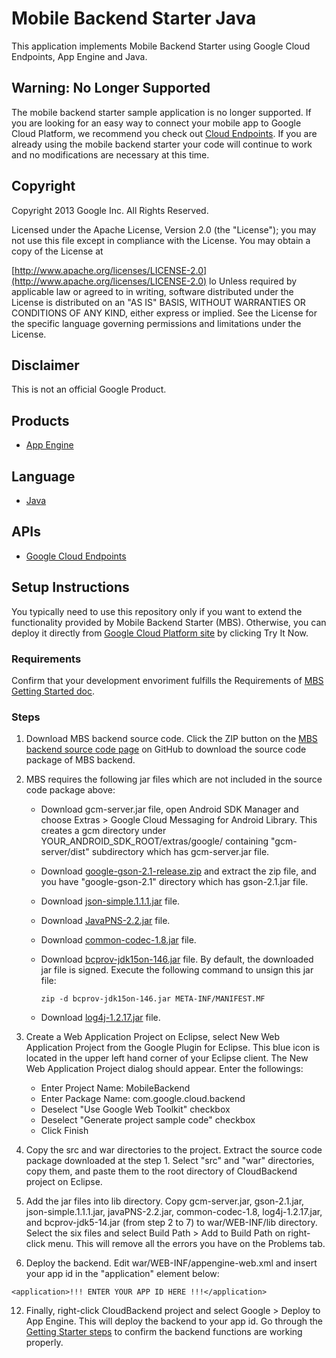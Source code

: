 # Mobile Backend Starter Java

This application implements Mobile Backend Starter using Google Cloud Endpoints, App Engine and Java.

## Warning: No Longer Supported

The mobile backend starter sample application is no longer supported.  If you are looking for an easy way to connect your mobile app to Google Cloud Platform, we recommend you check out [Cloud Endpoints](https://cloud.google.com/endpoints/).  If you are already using the mobile backend starter your code will continue to work and no modifications are necessary at this time.

## Copyright
Copyright 2013 Google Inc. All Rights Reserved.

Licensed under the Apache License, Version 2.0 (the "License"); you may not use this file except in compliance with the License. You may obtain a copy of the License at

[http://www.apache.org/licenses/LICENSE-2.0](http://www.apache.org/licenses/LICENSE-2.0)
lo
Unless required by applicable law or agreed to in writing, software distributed under the License is distributed on an "AS IS" BASIS, WITHOUT WARRANTIES OR CONDITIONS OF ANY KIND, either express or implied. See the License for the specific language governing permissions and limitations under the License.

## Disclaimer
This is not an official Google Product.

## Products
- [App Engine][1]

## Language
- [Java][3]

## APIs
- [Google Cloud Endpoints][2]

## Setup Instructions
You typically need to use this repository only if you want to extend the functionality provided by Mobile Backend Starter (MBS). Otherwise, you can deploy it directly from [Google Cloud Platform site](https://cloud.google.com/solutions/mobile) by clicking Try It Now.

### Requirements
Confirm that your development envoriment fulfills the Requirements of [MBS Getting Started doc](https://developers.google.com/cloud/samples/mbs/getting_started).

### Steps

1. Download MBS backend source code.  Click the ZIP button on the [MBS backend source code page](https://github.com/GoogleCloudPlatform/solutions-mobile-backend-starter-java) on GitHub to download the source code package of MBS backend.

2. MBS requires the following jar files which are not included in the source code package above:
   * Download gcm-server.jar file, open Android SDK Manager and choose Extras > Google Cloud Messaging for Android Library. This creates a gcm directory under YOUR_ANDROID_SDK_ROOT/extras/google/ containing "gcm-server/dist" subdirectory which has gcm-server.jar file.
   * Download [google-gson-2.1-release.zip](https://google-gson.googlecode.com/files/google-gson-2.1-release.zip) and extract the zip file, and you have "google-gson-2.1" directory which has gson-2.1.jar file.
   * Download [json-simple.1.1.1.jar](https://json-simple.googlecode.com/files/json-simple-1.1.1.jar) file.
   * Download [JavaPNS-2.2.jar](https://code.google.com/p/javapns/downloads/list) file.
   * Download [common-codec-1.8.jar](http://commons.apache.org/proper/commons-codec/download_code) file.
   * Download [bcprov-jdk15on-146.jar](http://www.bouncycastle.org/download/bcprov-jdk15on-146.jar) file.  By default, the downloaded jar file is signed.  Execute the following command to unsign this jar file:

         zip -d bcprov-jdk15on-146.jar META-INF/MANIFEST.MF

   * Download [log4j-1.2.17.jar](http://logging.apache.org/log4j/1.2/download.html) file.

8. Create a Web Application Project on Eclipse, select New Web Application Project from the Google Plugin for Eclipse. This blue icon is located in the upper left hand corner of your Eclipse client. The New Web Application Project dialog should appear. Enter the followings:

   - Enter Project Name: MobileBackend
   - Enter Package Name: com.google.cloud.backend
   - Deselect "Use Google Web Toolkit" checkbox
   - Deselect "Generate project sample code" checkbox
   - Click Finish

9. Copy the src and war directories to the project. Extract the source code package downloaded at the step 1. Select "src" and "war" directories, copy them, and paste them to the root directory of CloudBackend project on Eclipse.

10. Add the jar files into lib directory.  Copy gcm-server.jar, gson-2.1.jar, json-simple.1.1.1.jar, javaPNS-2.2.jar, common-codec-1.8, log4j-1.2.17.jar, and bcprov-jdk5-14.jar (from step 2 to 7) to war/WEB-INF/lib directory. Select the six files and select Build Path > Add to Build Path on right-click menu. This will remove all the errors you have on the Problems tab.

11. Deploy the backend.  Edit war/WEB-INF/appengine-web.xml and insert your app id in the "application" element below:

  `<application>!!! ENTER YOUR APP ID HERE !!!</application>`

12. Finally, right-click CloudBackend project and select Google > Deploy to App Engine. This will deploy the backend to your app id. Go through the [Getting Starter steps](https://developers.google.com/cloud/samples/mbs/getting_started) to confirm the backend functions are working properly.

[1]: https://developers.google.com/appengine
[2]: https://developers.google.com/appengine/docs/java/endpoints/
[3]: http://java.com/en/


